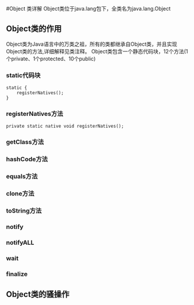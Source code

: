 #Object 类详解
Object类位于java.lang包下，全类名为java.lang.Object
## Object类的作用
Object类为Java语言中的万类之祖，所有的类都继承自Object类，并且实现Object类的方法,详细解释见类注释。
Object类包含一个静态代码块，12个方法(1个private、1个protected、10个public)

### static代码块
    static {
        registerNatives();
    }
 
### registerNatives方法
    private static native void registerNatives();
    
### getClass方法

###  hashCode方法
### equals方法

### clone方法

### toString方法

### notify

### notifyALL

### wait

### finalize


## Object类的骚操作